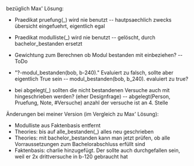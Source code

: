 bezüglich Max' Lösung:
- Praedikat pruefung(\_) wird nie benutzt
  -- hautpsaechlich zwecks übersicht eingefuehrt, eigentlich egal
- Praedikat modulliste(\_) wird nie benutzt
  -- gelöscht, durch bachelor_bestanden ersetzt
- Gewichtung zum Berechnen ob Modul bestanden mit einbeziehen?
 --ToDo

- "?-modul_bestanden(bob, b-240)." Evaluiert zu falsch, sollte aber eigentlich True sein
 -- modul_bestanden(bob, b_240). evaluiert zu true?
 
- bei abgelegt(\_) sollten die nicht bestandenen Versuche auch mit hingeschrieben werden? (eher Designfrage)
  -- abgelegt(Person, Pruefung, Note, #Versuche) anzahl der versuche ist an 4. Stelle

Änderungen bei meiner Version (im Vergleich zu Max' Lösung):
- Modulliste aus Faktenbasis entfernt
- Theories: bis auf alle_bestanden(\_) alles neu geschrieben
- Theories: mit bachelor_bestanden kann man jetzt prüfen, ob alle Vorraussetzungen zum Bachelorabschluss erfüllt sind
- Faktenbasis: charlie hinzugefügt. Der sollte auch durchgefallen sein, weil er 2x drittversuche in b-120 gebraucht hat
